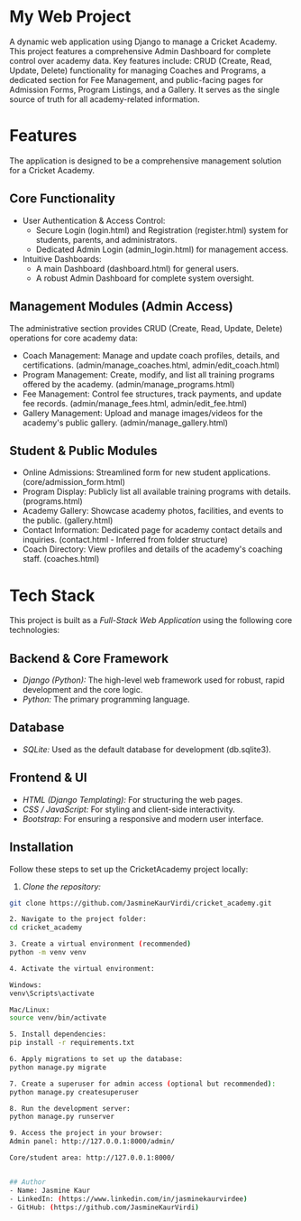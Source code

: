 # My Web Project
A dynamic web application using Django to manage a Cricket Academy. This project features a comprehensive Admin Dashboard for complete control over academy data. Key features include: CRUD (Create, Read, Update, Delete) functionality for managing Coaches and Programs, a dedicated section for Fee Management, and public-facing pages for Admission Forms, Program Listings, and a Gallery. It serves as the single source of truth for all academy-related information.


# Features
The application is designed to be a comprehensive management solution for a Cricket Academy.

## Core Functionality
 * User Authentication & Access Control:
   * Secure Login (login.html) and Registration (register.html) system for students, parents, and administrators.
   * Dedicated Admin Login (admin_login.html) for management access.
 * Intuitive Dashboards:
   * A main Dashboard (dashboard.html) for general users.
   * A robust Admin Dashboard for complete system oversight.

## Management Modules (Admin Access)
The administrative section provides CRUD (Create, Read, Update, Delete) operations for core academy data:
 * Coach Management: Manage and update coach profiles, details, and certifications. (admin/manage_coaches.html, admin/edit_coach.html)
 * Program Management: Create, modify, and list all training programs offered by the academy. (admin/manage_programs.html)
 * Fee Management: Control fee structures, track payments, and update fee records. (admin/manage_fees.html, admin/edit_fee.html)
 * Gallery Management: Upload and manage images/videos for the academy's public gallery. (admin/manage_gallery.html)

## Student & Public Modules
 * Online Admissions: Streamlined form for new student applications. (core/admission_form.html)
 * Program Display: Publicly list all available training programs with details. (programs.html)
 * Academy Gallery: Showcase academy photos, facilities, and events to the public. (gallery.html)
 * Contact Information: Dedicated page for academy contact details and inquiries. (contact.html - Inferred from folder structure)
 * Coach Directory: View profiles and details of the academy's coaching staff. (coaches.html)


# Tech Stack
This project is built as a *Full-Stack Web Application* using the following core technologies:

## Backend & Core Framework
* *Django (Python):* The high-level web framework used for robust, rapid development and the core logic.
* *Python:* The primary programming language.

## Database
* *SQLite:* Used as the default database for development (db.sqlite3).

## Frontend & UI
* *HTML (Django Templating):* For structuring the web pages.
* *CSS / JavaScript:* For styling and client-side interactivity.
* *Bootstrap:* For ensuring a responsive and modern user interface.

## Installation
Follow these steps to set up the CricketAcademy project locally:

1. *Clone the repository:*
```bash
git clone https://github.com/JasmineKaurVirdi/cricket_academy.git

2. Navigate to the project folder:
cd cricket_academy

3. Create a virtual environment (recommended)
python -m venv venv

4. Activate the virtual environment:

Windows:
venv\Scripts\activate

Mac/Linux:
source venv/bin/activate

5. Install dependencies:
pip install -r requirements.txt

6. Apply migrations to set up the database:
python manage.py migrate

7. Create a superuser for admin access (optional but recommended):
python manage.py createsuperuser

8. Run the development server:
python manage.py runserver

9. Access the project in your browser:
Admin panel: http://127.0.0.1:8000/admin/

Core/student area: http://127.0.0.1:8000/


## Author
- Name: Jasmine Kaur  
- LinkedIn: (https://www.linkedin.com/in/jasminekaurvirdee)  
- GitHub: (https://github.com/JasmineKaurVirdi)